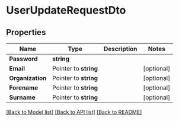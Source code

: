 # UserUpdateRequestDto

## Properties

Name | Type | Description | Notes
------------ | ------------- | ------------- | -------------
**Password** | **string** |  | 
**Email** | Pointer to **string** |  | [optional] 
**Organization** | Pointer to **string** |  | [optional] 
**Forename** | Pointer to **string** |  | [optional] 
**Surname** | Pointer to **string** |  | [optional] 

[[Back to Model list]](../README.md#documentation-for-models) [[Back to API list]](../README.md#documentation-for-api-endpoints) [[Back to README]](../README.md)


